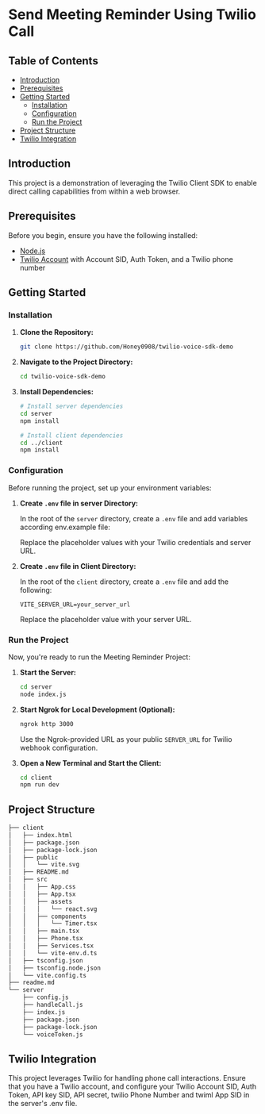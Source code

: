 # Send Meeting Reminder Using Twilio Call

## Table of Contents

- [Introduction](#introduction)
- [Prerequisites](#prerequisites)
- [Getting Started](#getting-started)
  - [Installation](#installation)
  - [Configuration](#configuration)
  - [Run the Project](#run-the-project)
- [Project Structure](#project-structure)
- [Twilio Integration](#twilio-integration)

## Introduction

This project is a demonstration of leveraging the Twilio Client SDK to enable direct calling capabilities from within a web browser.

## Prerequisites

Before you begin, ensure you have the following installed:

- [Node.js](https://nodejs.org/)
- [Twilio Account](https://www.twilio.com/) with Account SID, Auth Token, and a Twilio phone number

## Getting Started

### Installation

1. **Clone the Repository:**

   ```bash
   git clone https://github.com/Honey0908/twilio-voice-sdk-demo
   ```

2. **Navigate to the Project Directory:**

   ```bash
   cd twilio-voice-sdk-demo
   ```

3. **Install Dependencies:**

   ```bash
   # Install server dependencies
   cd server
   npm install

   # Install client dependencies
   cd ../client
   npm install
   ```

### Configuration

Before running the project, set up your environment variables:

1. **Create `.env` file in server Directory:**

   In the root of the `server` directory, create a `.env` file and add variables according env.example file:

   Replace the placeholder values with your Twilio credentials and server URL.

2. **Create `.env` file in Client Directory:**

   In the root of the `client` directory, create a `.env` file and add the following:

   ```env
   VITE_SERVER_URL=your_server_url
   ```

   Replace the placeholder value with your server URL.

### Run the Project

Now, you're ready to run the Meeting Reminder Project:

1. **Start the Server:**

   ```bash
   cd server
   node index.js
   ```

2. **Start Ngrok for Local Development (Optional):**

   ```bash
   ngrok http 3000
   ```

   Use the Ngrok-provided URL as your public `SERVER_URL` for Twilio webhook configuration.

3. **Open a New Terminal and Start the Client:**
   ```bash
   cd client
   npm run dev
   ```

## Project Structure

```bash
├── client
│   ├── index.html
│   ├── package.json
│   ├── package-lock.json
│   ├── public
│   │   └── vite.svg
│   ├── README.md
│   ├── src
│   │   ├── App.css
│   │   ├── App.tsx
│   │   ├── assets
│   │   │   └── react.svg
│   │   ├── components
│   │   │   └── Timer.tsx
│   │   ├── main.tsx
│   │   ├── Phone.tsx
│   │   ├── Services.tsx
│   │   └── vite-env.d.ts
│   ├── tsconfig.json
│   ├── tsconfig.node.json
│   └── vite.config.ts
├── readme.md
└── server
    ├── config.js
    ├── handleCall.js
    ├── index.js
    ├── package.json
    ├── package-lock.json
    └── voiceToken.js
```

## Twilio Integration

This project leverages Twilio for handling phone call interactions. Ensure that you have a Twilio account, and configure your Twilio Account SID, Auth Token, API key SID, API secret, twilio Phone Number and twiml App SID in the server's .env file.
